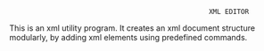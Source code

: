                                                       XML EDITOR
This is an xml utility program. It creates an xml document structure modularly, by adding xml elements using predefined commands.
